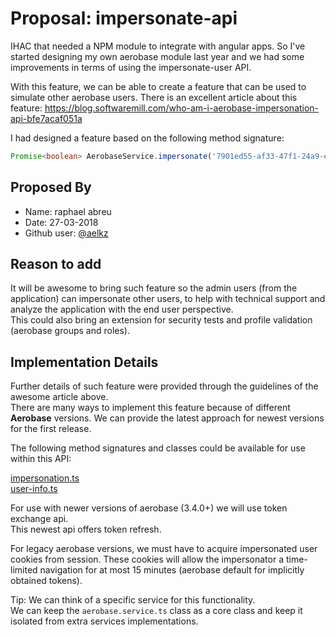 # Proposal: impersonate-api

IHAC that needed a NPM module to integrate with angular apps. So I've started designing my own aerobase module last year and we had some improvements in terms of using the impersonate-user API.

With this feature, we can be able to create a feature that can be used to simulate other aerobase users.
There is an excellent article about this feature: https://blog.softwaremill.com/who-am-i-aerobase-impersonation-api-bfe7acaf051a

I had designed a feature based on the following method signature:

```typescript
Promise<boolean> AerobaseService.impersonate('7901ed55-af33-47f1-24a9-e197ra667afc')
```

## Proposed By

* Name: raphael abreu
* Date: 27-03-2018
* Github user: [@aelkz](https://github.com/aelkz)

## Reason to add

It will be awesome to bring such feature so the admin users (from the application) can impersonate other users, to help with technical support and analyze the application with the end user perspective.<br>This could also bring an extension for security tests and profile validation (aerobase groups and roles). 

## Implementation Details

Further details of such feature were provided through the guidelines of the awesome article above.<br>There are many ways to implement this feature because of different <b>Aerobase</b> versions.
We can provide the latest approach for newest versions for the first release.

The following method signatures and classes could be available for use within this API:

[impersonation.ts](https://github.com/aelkz/aerobase-angular/blob/master/src/interfaces/impersonation.ts)<br>
[user-info.ts](https://github.com/aelkz/aerobase-angular/blob/master/src/interfaces/user-info.ts)

For use with newer versions of aerobase (3.4.0+) we will use token exchange api.<br>
This newest api offers token refresh.

For legacy aerobase versions, we must have to acquire impersonated user cookies from session.
These cookies will allow the impersonator a time-limited navigation for at most 15 minutes
(aerobase default for implicitly obtained tokens).

Tip: We can think of a specific service for this functionality.<br>We can keep the ```aerobase.service.ts``` class as a core class and keep it isolated from extra services implementations.
